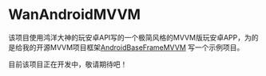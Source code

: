 # WanAndroidMVVM

该项目使用鸿洋大神的玩安卓API写的一个极简风格的MVVM版玩安卓APP，为的是给我的开源MVVM项目框架[AndroidBaseFrameMVVM](https://github.com/Quyunshuo/AndroidBaseFrameMVVM) 写一个示例项目。

目前该项目正在开发中，敬请期待吧！
